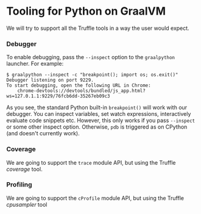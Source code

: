# Tooling for Python on GraalVM

We will try to support all the Truffle tools in a way the user would expect.

### Debugger

To enable debugging, pass the `--inspect` option to the `graalpython`
launcher. For example:

    $ graalpython --inspect -c "breakpoint(); import os; os.exit()"
    Debugger listening on port 9229.
    To start debugging, open the following URL in Chrome:
        chrome-devtools://devtools/bundled/js_app.html?ws=127.0.1.1:9229/76fcb6dd-35267eb09c3

As you see, the standard Python built-in `breakpoint()` will work with our
debugger. You can inspect variables, set watch expressions, interactively
evaluate code snippets etc. However, this only works if you pass `--inspect` or
some other inspect option. Otherwise, `pdb` is triggered as on CPython (and
doesn't currently work).

### Coverage

We are going to support the `trace` module API, but using the Truffle *coverage*
tool.

### Profiling

We are going to support the `cProfile` module API, but using the Truffle
*cpusampler* tool
